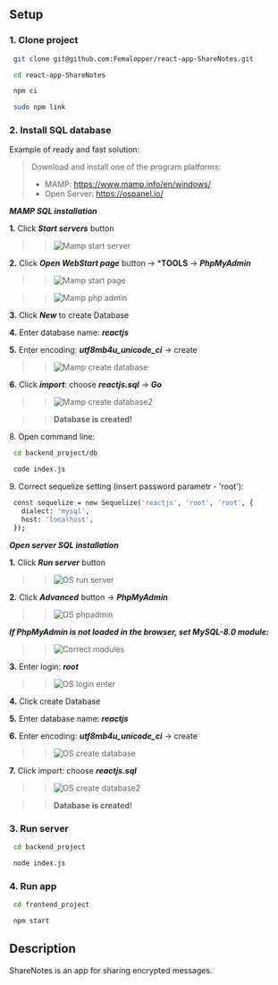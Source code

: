 ## Setup

### 1\. Clone project ###
 
  ```sh
   git clone git@github.com:Femalopper/react-app-ShareNotes.git

   cd react-app-ShareNotes

   npm ci

   sudo npm link
  ```

### 2\. Install SQL database ###

Example of ready and fast solution: 

> Download and install one of the program platforms: 
>  - MAMP: https://www.mamp.info/en/windows/
>  - Open Server: https://ospanel.io/


  ***MAMP SQL installation***

  **1\.** Click ***Start servers*** button

  >>![Mamp start server](https://github.com/Femalopper/raw/blob/main/images/Mamp%20start.png)


  **2\.** Click ***Open WebStart page*** button -> ***TOOLS** -> ***PhpMyAdmin***

  >>![Mamp start page](https://github.com/Femalopper/raw/blob/main/images/Mamp%20start%20page.png)

  
  >>![Mamp php admin](https://github.com/Femalopper/raw/blob/main/images/Mamp%20phpmyadmin.png)


  **3\.** Click ***New*** to create Database

  **4\.** Enter database name: ***reactjs***

  **5\.** Enter encoding: ***utf8mb4u_unicode_ci*** -> create

  >>![Mamp create database](https://github.com/Femalopper/raw/blob/main/images/Mamp%20create%20Database.png)

  
  **6\.** Click ***import***: choose ***reactjs.sql*** -> ***Go***

  >>![Mamp create database2](https://github.com/Femalopper/raw/blob/main/images/Mamp%20create%20Database2.png)


  >>**Database is created!**

  8\. Open command line:
  ```sh
   cd backend_project/db

   code index.js
  ```
  9\. Correct sequelize setting (insert password parametr - 'root'):
  ```sh
   const sequelize = new Sequelize('reactjs', 'root', 'root', {
     dialect: 'mysql',
     host: 'localhost',
   });
  ```

***Open server SQL installation***

  **1\.** Click ***Run server*** button

  >>![OS run server](https://github.com/Femalopper/raw/blob/main/images/OS%20run%20server.png)


  **2\.** Click ***Advanced*** button -> ***PhpMyAdmin***

  >>![OS phpadmin](https://github.com/Femalopper/raw/blob/main/images/OS%20phpmyadmin.png)


  ***If PhpMyAdmin is not loaded in the browser, set MySQL-8.0 module:***

  >>![Correct modules](https://github.com/Femalopper/raw/blob/main/images/Correct%20modules.png)

 

  **3\.** Enter login: ***root***

  >>![OS login enter](https://github.com/Femalopper/raw/blob/main/images/OS%20enter.png)


  **4\.** Click create Database

  **5\.** Enter database name: ***reactjs***

  **6\.** Enter encoding: ***utf8mb4u_unicode_ci*** -> create

  >>![OS create database](https://github.com/Femalopper/raw/blob/main/images/Mamp%20create%20Database.png)


  **7\.** Click import: choose ***reactjs.sql***

  >>![OS create database2](https://github.com/Femalopper/raw/blob/main/images/Mamp%20create%20Database2.png)


  >>**Database is created!**


### 3\. Run server ###

  ```sh
   cd backend_project

   node index.js
  ```

### 4\. Run app ###

  ```sh
   cd frontend_project

   npm start
  ```

## Description
ShareNotes is an app for sharing encrypted messages. 